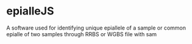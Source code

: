 # epialleJS
A software used for identifying unique epiallele of a sample or  common epialle of two samples through RRBS or WGBS file with sam

